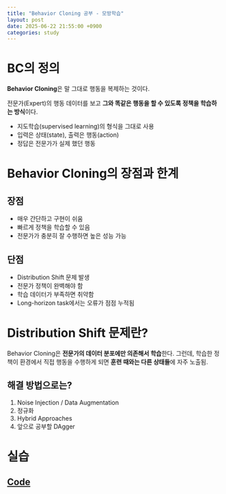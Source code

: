```yaml
---
title: "Behavior Cloning 공부 - 모방학습"
layout: post
date: 2025-06-22 21:55:00 +0900
categories: study
---
```


# BC의 정의
**Behavior Cloning**은 말 그대로 행동을 복제하는 것이다.

전문가(Expert)의 행동 데이터를 보고 **그와 똑같은 행동을 할 수 있도록 정책을 학습하는 방식**이다.

- 지도학습(supervised learning)의 형식을 그대로 사용
- 입력은 상태(state), 출력은 행동(action)
- 정답은 전문가가 실제 했던 행동

# Behavior Cloning의 장점과 한계

## 장점
- 매우 간단하고 구현이 쉬움
- 빠르게 정책을 학습할 수 있음
- 전문가가 충분히 잘 수행하면 높은 성능 가능
## 단점
- Distribution Shift 문제 발생
- 전문가 정책이 완벽해야 함
- 학습 데이터가 부족하면 취약함
- Long-horizon task에서는 오류가 점점 누적됨

# Distribution Shift 문제란?
Behavior Cloning은 **전문가의 데이터 분포에만 의존해서 학습**한다. 그런데, 학습한 정책이 환경에서 직접 행동을 수행하게 되면 **훈련 때와는 다른 상태들**에 자주 노출됨.

## 해결 방법으로는?
1. Noise Injection / Data Augmentation
2. 정규화
3. Hybrid Approaches
4. 앞으로 공부할 DAgger

# 실습
## [Code](https://github.com/soonawg/bc_cartpole/blob/main/bc_cartpole.py)